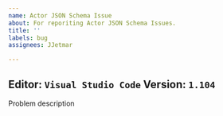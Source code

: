 ```yaml
---
name: Actor JSON Schema Issue
about: For reporiting Actor JSON Schema Issues.
title: ''
labels: bug
assignees: JJetmar

---
```


Editor: `Visual Studio Code`
Version: `1.104`
---
Problem description
